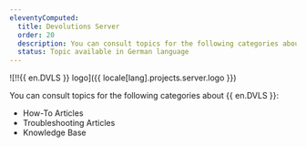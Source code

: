 ```yaml
---
eleventyComputed:
  title: Devolutions Server
  order: 20
  description: You can consult topics for the following categories about {{ en.DVLS }}':' How-To Articles, Troubleshooting Articles, and Knowledge Base
  status: Topic available in German language
---
```


![!!{{ en.DVLS }} logo]({{ locale[lang].projects.server.logo }})

You can consult topics for the following categories about {{ en.DVLS }}:

- How-To Articles
- Troubleshooting Articles
- Knowledge Base